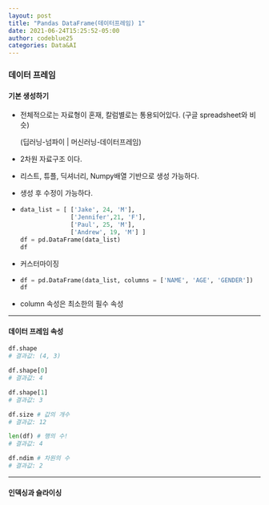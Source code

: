 ```yaml
---
layout: post
title: "Pandas DataFrame(데이터프레임) 1"
date: 2021-06-24T15:25:52-05:00
author: codeblue25
categories: Data&AI
---
```


<h3>데이터 프레임</h3>

<h4>기본 생성하기</h4>

- 전체적으로는 자료형이 혼재, 칼럼별로는 통용되어있다. (구글 spreadsheet와 비슷)

  (딥러닝-넘파이 | 머신러닝-데이터프레임)

- 2차원 자료구조 이다.

- 리스트, 튜플, 딕셔너리, Numpy배열 기반으로 생성 가능하다.

- 생성 후 수정이 가능하다.

- ```python
  data_list = [ ['Jake', 24, 'M'],
                ['Jennifer',21, 'F'],
                ['Paul', 25, 'M'],
                ['Andrew', 19, 'M'] ]
  df = pd.DataFrame(data_list)
  df
  ```

- 커스터마이징

- ```python
  df = pd.DataFrame(data_list, columns = ['NAME', 'AGE', 'GENDER'])
  df
  ```

- column 속성은 최소한의 필수 속성

---

<h4>데이터 프레임 속성</h4>

```python
df.shape
# 결과값: (4, 3)

df.shape[0]
# 결과값: 4

df.shape[1]
# 결과값: 3

df.size # 값의 개수
# 결과값: 12

len(df) # 행의 수!
# 결과값: 4

df.ndim # 차원의 수
# 결과값: 2
```

---

<h4>인덱싱과 슬라이싱</h4>
